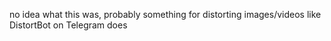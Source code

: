 no idea what this was, probably something for distorting images/videos like DistortBot on Telegram does